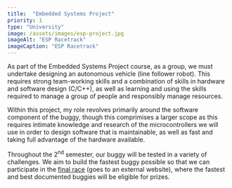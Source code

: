 ```yaml
---
title:  "Embedded Systems Project"
priority: 1
type: "University"
image: /assets/images/esp-project.jpg
imageAlt: "ESP Racetrack"
imageCaption: "ESP Racetrack"
---
```

As part of the Embedded Systems Project course, as a group, we must undertake
designing an autonomous vehicle (line follower robot). This requires strong
team-working skills and a combination of skills in hardware and software design (C/C++),
as well as learning and using the skills required to manage a group of people and responsibly manage
resources.

Within this project, my role revolves primarily around the software component of the buggy, though this comprimises a larger scope as this requires
intimate knowledge and research of the microcontrollers we will use in order to design software that is maintainable, as well as fast and taking full
advantage of the hardware available.

Throughout the 2<sup>nd</sup> semester, our buggy will be tested in a variety of challenges. We aim to build the fastest buggy possible so that we can
participate in the [final race](https://www.youtube.com/watch?v=NF3jng65Hf4") (goes to an external website), where the fastest and best documented buggies will be eligible for prizes.
